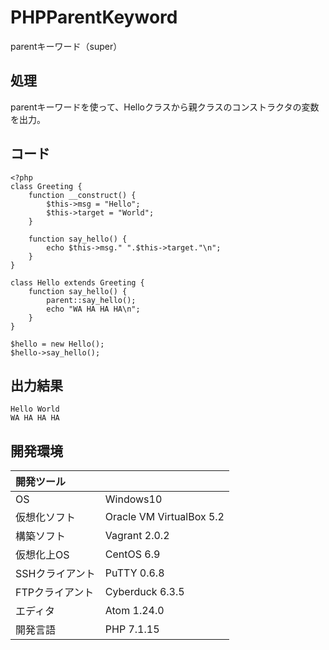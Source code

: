 # PHPParentKeyword
parentキーワード（super）

## 処理
parentキーワードを使って、Helloクラスから親クラスのコンストラクタの変数を出力。

## コード
```
<?php
class Greeting {
    function __construct() {
        $this->msg = "Hello";
        $this->target = "World";
    }

    function say_hello() {
        echo $this->msg." ".$this->target."\n";
    }
}

class Hello extends Greeting {
    function say_hello() {
        parent::say_hello();
        echo "WA HA HA HA\n";
    }
}

$hello = new Hello();
$hello->say_hello();
```

## 出力結果  
```
Hello World
WA HA HA HA
```
  
## 開発環境
| 開発ツール |  |
|:-|:-|
| OS | Windows10 |
| 仮想化ソフト | Oracle VM VirtualBox 5.2 |
| 構築ソフト | Vagrant 2.0.2 |
| 仮想化上OS | CentOS 6.9 |
| SSHクライアント | PuTTY 0.6.8 |
| FTPクライアント | Cyberduck 6.3.5 |
| エディタ | Atom 1.24.0 |
| 開発言語 | PHP 7.1.15 |
